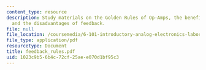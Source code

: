 ```yaml
---
content_type: resource
description: Study materials on the Golden Rules of Op-Amps, the benefits of feedback,
  and the disadvantages of feedback.
file: null
file_location: /coursemedia/6-101-introductory-analog-electronics-laboratory-spring-2007/1023c9b56b4c72cf25aee070d1bf95c3_feedback_rules.pdf
file_type: application/pdf
resourcetype: Document
title: feedback_rules.pdf
uid: 1023c9b5-6b4c-72cf-25ae-e070d1bf95c3
---
```

